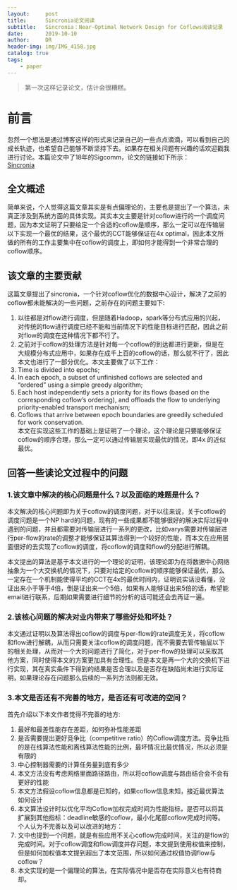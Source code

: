 ```yaml
---
layout:     post
title:      Sincronia论文阅读
subtitle:   Sincronia：Near-Optimal Network Design for Coflows阅读记录
date:       2019-10-10
author:     DR
header-img: img/IMG_4158.jpg
catalog: true
tags:
    - paper
---
```


> 第一次这样记录论文，估计会很糟糕。
> 
> 

# 前言
忽然一个想法是通过博客这样的形式来记录自己的一些点点滴滴，可以看到自己的成长轨迹，也希望自己能够不断坚持下去。如果存在相关问题有兴趣的话欢迎戳我进行讨论。本篇论文中了18年的Sigcomm，论文的链接如下所示：  
[Sincronia](https://dl.acm.org/citation.cfm?id=3230569)  

## 全文概述
简单来说，个人觉得这篇文章其实是有点偏理论的，主要也是提出了一个算法，未真正涉及到系统方面的具体实现。其实本文主要是针对coflow进行的一个调度问题，因为本文证明了只要给定一个合适的coflow是顺序，那么一定可以在传输层以下实现一个最优的结果，这个最优的CCT能够保证在4x optimal，因此本文所做的所有的工作主要集中在coflow的调度上，即如何才能得到一个非常合理的coflow顺序。

## 该文章的主要贡献
这篇文章提出了sincronia，一个针对coflow优化的数据中心设计，解决了之前的coflow都未能解决的一些问题，之前存在的问题主要如下:  
1. 以往都是对flow进行调度，但是随着Hadoop，spark等分布式应用的兴起，对传统的flow进行调度已经不能和当前情况下的性能目标进行匹配，因此之前对flow的调度在这种情况下都不行了。<br>
2. 之前对于coflow的处理方法是针对每一个coflow的到达都进行更新，但是在大规模分布式应用中，如果存在成千上百的coflow的话，那么就不行了，因此本文也进行了一部分优化。本文主要做了以下工作：<br>
1. Time is divided into epochs;<br>
2. In each epoch, a subset of unfinished coflows are selected and “ordered” using a simple greedy algorithm;<br>
3. Each host independently sets a priority for its flows (based on the corresponding coflow’s ordering), and offloads the flow to underlying priority-enabled transport mechanism;<br>
4. Coflows that arrive between epoch boundaries are greedily scheduled for work conservation.<br>
本文在实现这些工作的基础上是证明了一个理论，这个理论是只要能够保证coflow的顺序合理，那么一定可以通过传输层实现最优的情况，即4x 的近似最优。

## 回答一些读论文过程中的问题

### 1.该文章中解决的核心问题是什么？以及面临的难题是什么？

本文解决的核心问题即为关于coflow的调度问题，对于以往来说，关于coflow的调度问题是一个NP hard的问题，现有的一些成果都不能够很好的解决实际过程中遇到的问题，并且都需要对传输层进行一系列的更改，比如varys需要对传输层进行per-flow的rate的调整才能够保证其算法得到一个较好的性能，而本文在应用层面很好的去实现了coflow的调度，将coflow的调度和flow的分配进行解耦。  

本文提出的算法是基于本文进行的一个理论的证明，该理论即为在将数据中心网络抽象为一个大交换机的情况下，只要对给定的coflow的顺序能够保证最优，那么一定存在一个机制能使得平均的CCT在4x的最优时间内，证明说实话没看懂，没证出来小于等于4倍，倒是证出来一个5倍，如果有人能够证出来5倍的话，希望能email进行联系，后期如果需要进行细节的分析的话可能还会去再证一遍。

### 2.该核心问题的解决对业内带来了哪些好处和坏处？

本文通过证明以及算法得出coflow的调度与per-flow的rate调度无关，将coflow和flow进行解耦，从而只需要关注coflow的调度问题，而不需要去管传输层以下的相关处理，从而对一个大的问题进行了简化，对于per-flow的处理可以采取其他方案，同时使得本文的方案更加具有合理性。但是本文是再一个大的交换机下进行实现，其在真实条件下得到的结果是否合理以及是否存在缺陷尚未进行实际证明，如果理论存在问题那么后续的一系列方法则都无效。

### 3.本文是否还有不完善的地方，是否还有可改进的空间？

首先介绍以下本文作者觉得不完善的地方:  
1. 最好和最差性能存在差距，如何弥补性能差距  
2. 是否需要提出更好竞争比（competitive ratio）的Coflow调度方法。竞争比指的是在线算法性能和离线算法性能的比例，最坏情况比最优情况，所以必须是有限的  
3. 中心控制器需要的计算任务量到底有多少  
4. 本文方法没有考虑网络里面路径路由，所以将coflow调度与路由结合会不会有更好的性能  
5. 本文方法假设coflow信息都是已知的，如果coflow信息未知，接近最优算法如何设计  
6. 本文算法设计时以优化平均Coflow加权完成时间为性能指标，是否可以将其扩展到其他指标：deadline敏感的coflow，最小化尾部coflow完成时间等。  
个人认为不完善以及可以改进的地方：  
1. 文中也提到一个问题，就是有些应用不关心coflow完成时间，关注的是flow的完成时间。对于coflow调度和flow调度并存问题，本文提到使用权值来控制，但是如何加权值本文提到超出了本文范围，所以如何通过权值协调flow与coflow？
2. 本文实现的是一个偏理论的算法，在实际情况中是否存在实际意义也有待商却。
